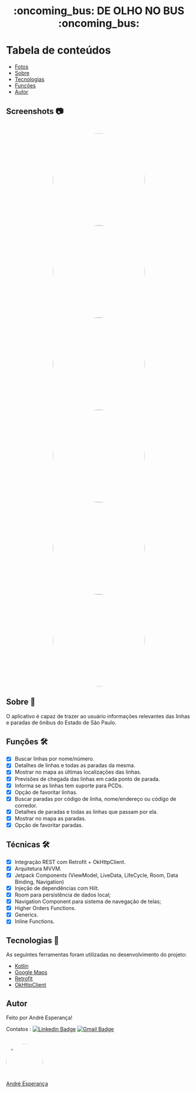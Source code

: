 <h1 align="center">:oncoming_bus: DE OLHO NO BUS :oncoming_bus: </h1>

Tabela de conteúdos
=================
<!--ts-->
   * [Fotos](#screenshots-camera)
   * [Sobre](#sobre-book)
   * [Tecnologias](#tecnologias-rocket)
   * [Funções](#funções-hammer_and_wrench)
   * [Autor](#autor) 
<!--te-->

## Screenshots :camera: 
<h1 align="center">
  <img style="border-radius: 50%;" src="./assets/buscarPorLinhas.png" width="250px;" alt=""/>
  <img style="border-radius: 50%;" src="./assets/buscarParadas.png" width="250px;" alt=""/>
  <img style="border-radius: 50%;" src="./assets/detalhesLinhas.png" width="250px;" alt=""/>
  <img style="border-radius: 50%;" src="./assets/detalhesParadas.png" width="250px;" alt=""/>
  <img style="border-radius: 50%;" src="./assets/previsoes.png" width="250px;" alt=""/>
  <img style="border-radius: 50%;" src="./assets/favoritos.png" width="250px;" alt=""/>
  </h1>

## Sobre :book:
O aplicativo é capaz de trazer ao usuário informações relevantes das linhas e paradas de ônibus do Estado de São Paulo.

## Funções :hammer_and_wrench:
- [x] Buscar linhas por nome/número.
- [x] Detalhes de linhas e todas as paradas da mesma.
- [x] Mostrar no mapa as últimas localizações das linhas.
- [x] Previsões de chegada das linhas em cada ponto de parada.
- [x] Informa se as linhas tem suporte para PCDs.
- [x] Opção de favoritar linhas.
- [x] Buscar paradas por código de linha, nome/endereço ou código de corredor.
- [x] Detalhes de paradas e todas as linhas que passam por ela.
- [x] Mostrar no mapa as paradas.
- [x] Opção de favoritar paradas.

## Técnicas 🛠 
- [x] Integração REST com Retrofit + OkHttpClient.
- [x] Arquitetura MVVM.
- [x] Jetpack Components (ViewModel, LiveData, LifeCycle, Room, Data Binding, Navigation)
- [x] Injeção de dependências com Hilt.
- [x] Room para persistência de dados local;
- [x] Navigation Component para sistema de navegação de telas;
- [x] Higher Orders Functions.
- [x] Generics.
- [x] Inline Functions.

## Tecnologias :rocket:
As seguintes ferramentas foram utilizadas no desenvolvimento do projeto:
- [Kotlin](https://kotlinlang.org/)
- [Google Maps](https://mapsplatform.google.com/)
- [Retrofit](https://square.github.io/retrofit/)
- [OkHttpClient](https://square.github.io/okhttp/4.x/okhttp/okhttp3/-ok-http-client/)

## Autor
Feito por André Esperança!

Contatos :
[![Linkedin Badge](https://img.shields.io/badge/-André-blue?style=flat-square&logo=Linkedin&logoColor=white&link=https://www.linkedin.com/in/andr%C3%A9-esperan%C3%A7a-34021a235/)](https://www.linkedin.com/in/andr%C3%A9-esperan%C3%A7a-34021a235/) 
[![Gmail Badge](https://img.shields.io/badge/-andreluizesperancacorreia@gmail.com-c14438?style=flat-square&logo=Gmail&logoColor=white&link=mailto:andreesperanca2010@gmail.com)](mailto:andreluizesperancacorreia@gmail.com)

<a href="https://github.com/andreesperanca">
 <br /> 
 <img style="border-radius: 50%;" src="https://avatars.githubusercontent.com/andreesperanca" width="100px;" alt=""/>
 <br />
  <a href="https://github.com/andreesperanca" title="">André Esperança</a>

